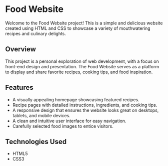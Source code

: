 # Food Website

Welcome to the Food Website project! This is a simple and delicious website created using HTML and CSS to showcase a variety of mouthwatering recipes and culinary delights.

## Overview

This project is a personal exploration of web development, with a focus on front-end design and presentation. The Food Website serves as a platform to display and share favorite recipes, cooking tips, and food inspiration.

## Features

- A visually appealing homepage showcasing featured recipes.
- Recipe pages with detailed instructions, ingredients, and cooking tips.
- A responsive design that ensures the website looks great on desktops, tablets, and mobile devices.
- A clean and intuitive user interface for easy navigation.
- Carefully selected food images to entice visitors.

## Technologies Used

- HTML5
- CSS3
